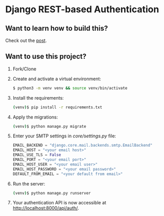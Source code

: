 # Django REST-based Authentication

## Want to learn how to build this?

Check out the [post](#).

## Want to use this project?

1. Fork/Clone

1. Create and activate a virtual environment:

    ```sh
    $ python3 -m venv venv && source venv/bin/activate
    ```

1. Install the requirements:

    ```sh
    (venv)$ pip install -r requirements.txt
    ```

1. Apply the migrations:

    ```sh
    (venv)$ python manage.py migrate
    ```

1. Enter your SMTP settings in *core/settings.py* file:

    ```python
    EMAIL_BACKEND = "django.core.mail.backends.smtp.EmailBackend"
    EMAIL_HOST = "<your email host>"
    EMAIL_USE_TLS = False
    EMAIL_PORT = "<your email port>"
    EMAIL_HOST_USER = "<your email user>"
    EMAIL_HOST_PASSWORD = "<your email password>"
    DEFAULT_FROM_EMAIL = "<your default from email>"
    ```

1. Run the server:

    ```sh
    (venv)$ python manage.py runserver
    ```
   
1. Your authentication API is now accessible at [http://localhost:8000/api/auth/](http://localhost:8000/api/auth/).
